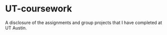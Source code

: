# UT-coursework
A disclosure of the assignments and group projects that I have completed at UT Austin.
